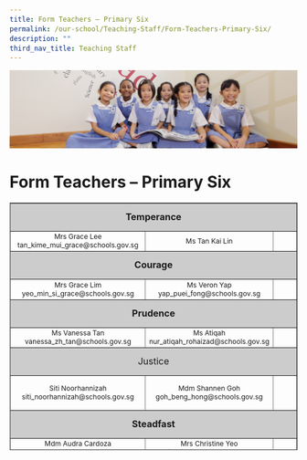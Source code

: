 ```yaml
---
title: Form Teachers – Primary Six
permalink: /our-school/Teaching-Staff/Form-Teachers-Primary-Six/
description: ""
third_nav_title: Teaching Staff
---
```

![](/images/UsefulVideos.jpg)

Form Teachers – Primary Six
===========================
<table style="text-align: center; font-size: 12px; border-collapse: collapse; width: 100%; height: 434px;" border="1" width="100%">
<tbody>
<tr style="height: 42px;">
<td style="font-size: 16px; background-color: #cccccc; width: 95.335%; height: 42px;" colspan="3"><strong>Temperance</strong></td>
</tr>
<tr style="height: 6.44444px;">
<td style="width: 32.665%; height: 10px;">Mrs Grace Lee
tan_kime_mui_grace@schools.gov.sg</td>
<td style="width: 31.335%; height: 10px;">Ms Tan Kai Lin</td>
<td style="width: 31.335%; height: 10px;"></td>
</tr>
<tr style="height: 42px;">
<td style="font-size: 16px; background-color: #cccccc; width: 95.335%; height: 42px;" colspan="3"><strong>Courage</strong></td>
</tr>
<tr style="height: 26px;">
<td style="width: 32.665%; height: 26px;" width="31%">Mrs Grace Lim
yeo_min_si_grace@schools.gov.sg</td>
<td style="width: 31.335%; height: 26px;">Ms Veron Yap
yap_puei_fong@schools.gov.sg</td>
<td style="width: 31.335%; height: 26px;"></td>
</tr>
<tr style="height: 42px;">
<td style="font-size: 16px; background-color: #cccccc; width: 95.335%; height: 42px;" colspan="3"><strong>Prudence</strong></td>
</tr>
<tr style="height: 26px;">
<td style="width: 32.665%; height: 26px;">Ms Vanessa Tan
vanessa_zh_tan@schools.gov.sg</td>
<td style="width: 31.335%; height: 26px;" width="31%">Ms Atiqah
nur_atiqah_rohaizad@schools.gov.sg</td>
<td style="width: 31.335%; height: 26px;"></td>
</tr>
<tr style="height: 42px;">
<td style="font-size: 16px; background-color: #cccccc; width: 95.335%; height: 42px;" colspan="3">Justice</td>
</tr>
<tr style="height: 55px;">
<td style="width: 32.665%; height: 55px;" width="31%">Siti Noorhannizah
siti_noorhannizah@schools.gov.sg</td>
<td style="width: 31.335%; height: 55px;">Mdm Shannen Goh
goh_beng_hong@schools.gov.sg</td>
<td style="width: 31.335%; height: 55px;"></td>
</tr>
<tr style="height: 42px;">
<td style="font-size: 16px; background-color: #cccccc; width: 95.335%; height: 42px;" colspan="3"><strong>Steadfast</strong></td>
</tr>
<tr style="height: 26px;" valign="top">
<td style="width: 32.665%; height: 10px;">Mdm Audra Cardoza
cardoza_audra_juliana@schools.gov.sg</td>
<td style="width: 31.335%; height: 10px;" width="260">Mrs Christine Yeo
lai_kai_ping@schools.gov.sg</td>
<td style="width: 31.335%; height: 10px;" width="260"></td>
</tr>
<tr style="height: 42px;">
<td style="font-size: 16px; background-color: #cccccc; width: 95.335%; height: 42px;" colspan="3"><strong>Piety</strong></td>
</tr>
<tr style="height: 55px;" valign="top">
<td style="width: 32.665%; height: 55px;">Mdm Evi Mazlinda
evi_mazlinda_mazlan@schools.gov.sg</td>
<td style="width: 31.335%; height: 55px;">Mdm Caroline Toh
caroline_toh_hwee_fong@
schools.gov.sg</td>
<td style="width: 31.335%; height: 55px;"></td>
</tr>
</tbody>
</table>